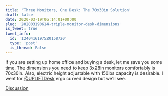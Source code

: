 ```yaml
---
title: 'Three Monitors, One Desk: The 70x30in Solution'
draft: false
date: 2020-03-19T06:14:01+00:00
slug: '202003190614-triple-monitor-desk-dimensions'
is_tweet: true
tweet_info:
  id: '1240416197520158720'
  type: 'post'
  is_thread: False
---
```




If you are setting up home office and buying a desk, let me save you some time. The dimensions you need to keep 3x28in monitors comfortably is 70x30in. Also, electric height adjustable with 150lbs capacity is desirable. I went for [@UPLIFTDesk](https://x.com/UPLIFTDesk) ergo curved design but we'll see.

[Discussion](https://x.com/sytelus/status/1240416197520158720)
